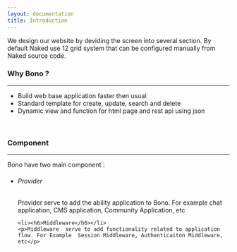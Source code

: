 ```yaml
---
layout: documentation
title: Introduction
---
```


We design our website by deviding the screen into several section. By default Naked use 12 grid system that can be configured manually from Naked source code.

### Why Bono ?
<hr/>

- Build web base application faster then usual
- Standard template for create, update, search and delete
- Dynamic view and function  for html page and rest api using json

<br/>
<h3>Component</h3>
<hr/>
<p>
    Bono have two main  component :
</p>
<ul>
    <li><h6>Provider</h6></li>
    <p>Provider serve to add the ability   application  to Bono. For example  chat application, CMS application, Community Application, etc</p>

    <li><h6>Middleware</h6></li>
    <p>Middleware  serve to add functionality related to application flow. For Example  Session Middleware, Authenticaiton Middleware, etc</p>
</ul>
